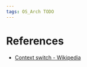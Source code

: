 ```yaml
---
tags: OS_Arch TODO 
---
```


# References

- [Context switch - Wikipedia](https://en.wikipedia.org/wiki/Context_switch)
